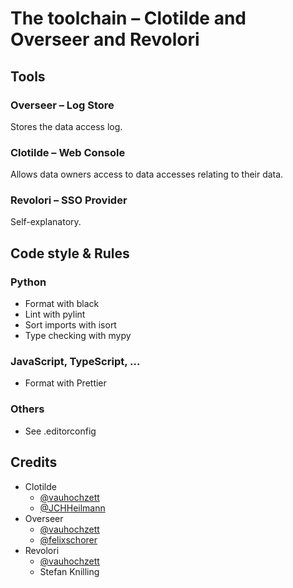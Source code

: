 # The toolchain – Clotilde and Overseer and Revolori

## Tools

### Overseer – Log Store

Stores the data access log.

### Clotilde – Web Console

Allows data owners access to data accesses relating to their data.

### Revolori – SSO Provider

Self-explanatory.

## Code style & Rules

### Python

- Format with black
- Lint with pylint
- Sort imports with isort
- Type checking with mypy

### JavaScript, TypeScript, ...

- Format with Prettier

### Others

- See .editorconfig

## Credits

- Clotilde
    + [@vauhochzett](https://github.com/vauhochzett/)
    + [@JCHHeilmann](https://github.com/JCHHeilmann)
- Overseer
    + [@vauhochzett](https://github.com/vauhochzett/)
    + [@felixschorer](https://github.com/felixschorer)
- Revolori
    + [@vauhochzett](https://github.com/vauhochzett/)
    + Stefan Knilling
